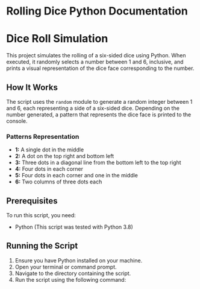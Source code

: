 # Rolling Dice Python Documentation

# Dice Roll Simulation

This project simulates the rolling of a six-sided dice using Python. When executed, it randomly selects a number between 1 and 6, inclusive, and prints a visual representation of the dice face corresponding to the number.

## How It Works

The script uses the `random` module to generate a random integer between 1 and 6, each representing a side of a six-sided dice. Depending on the number generated, a pattern that represents the dice face is printed to the console.

### Patterns Representation

- **1:** A single dot in the middle
- **2:** A dot on the top right and bottom left
- **3:** Three dots in a diagonal line from the bottom left to the top right
- **4:** Four dots in each corner
- **5:** Four dots in each corner and one in the middle
- **6:** Two columns of three dots each

## Prerequisites

To run this script, you need:

- Python (This script was tested with Python 3.8)

## Running the Script

1. Ensure you have Python installed on your machine.
2. Open your terminal or command prompt.
3. Navigate to the directory containing the script.
4. Run the script using the following command:
